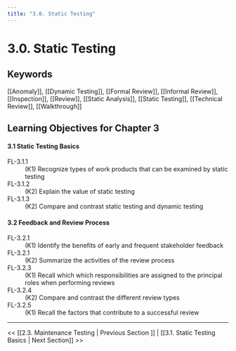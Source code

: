 ```yaml
---
title: "3.0. Static Testing"
---
```


# 3.0. Static Testing

## Keywords

[[Anomaly]], [[Dynamic Testing]], [[Formal Review]], [[Informal Review]], [[Inspection]], [[Review]], [[Static Analysis]], [[Static Testing]], [[Technical Review]], [[Walkthrough]]

## Learning Objectives for Chapter 3

#### 3.1 Static Testing Basics

<dl>
	<dt>FL-3.1.1</dt>
	<dd>(K1) Recognize types of work products that can be examined by static testing</dd>
	<dt>FL-3.1.2</dt>
	<dd>(K2) Explain the value of static testing</dd>
	<dt>FL-3.1.3</dt>
	<dd>(K2) Compare and contrast static testing and dynamic testing</dd>
</dl>

#### 3.2 Feedback and Review Process

<dl>
	<dt>FL-3.2.1</dt>
	<dd>(K1) Identify the benefits of early and frequent stakeholder feedback</dd>
	<dt>FL-3.2.1</dt>
	<dd>(K2) Summarize the activities of the review process</dd>
	<dt>FL-3.2.3</dt>
	<dd>(K1) Recall which  which responsibilities are assigned to the principal roles when performing reviews</dd>
	<dt>FL-3.2.4</dt>
	<dd>(K2) Compare and contrast the different review types</dd>
	<dt>FL-3.2.5</dt>
	<dd>(K1) Recall the factors that contribute to a successful review</dd>
</dl>

---
<< [[2.3.  Maintenance Testing | Previous Section ]] | 
[[3.1.  Static Testing Basics | Next Section]] >>